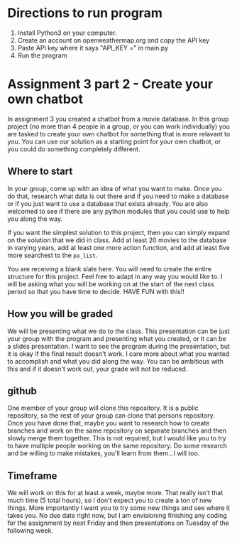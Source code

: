 # Directions to run program
1. Install Python3 on your computer.
2. Create an account on openweathermap.org and copy the API key
3. Paste API key where it says "API_KEY =" in main.py
4. Run the program



# Assignment 3 part 2 - Create your own chatbot

In assignment 3 you created a chatbot from a movie database.  In this group project (no more than 4 people in a group, or you can work individually) you are tasked to create your own chatbot for something that is more relavant to you.  You can use our solution as a starting point for your own chatbot, or you could do something completely different.  

## Where to start

In your group, come up with an idea of what you want to make.  Once you do that, research what data is out there and if you need to make a database or if you just want to use a database that exists already.  You are also welcomed to see if there are any python modules that you could use to help you along the way.

If you want the simplest solution to this project, then you can simply expand on the solution that we did in class.  Add at least 20 movies to the database in varying years, add at least one more action function, and add at least five more searchest to the `pa_list`.  

You are receiving a blank slate here.  You will need to create the entire structure for this project.  Feel free to adapt in any way you would like to.  I will be asking what you will be working on at the start of the next class period so that you have time to decide.  HAVE FUN with this!!

## How you will be graded
We will be presenting what we do to the class.  This presentation can be just your group with the program and presenting what you created, or it can be a slides presentation.  I want to see the program during the presentation, but it is okay if the final result doesn't work.  I care more about what you wanted to accomplish and what you did along the way.  You can be ambitious with this and if it doesn't work out, your grade will not be reduced.

## github
One member of your group will clone this repository.  It is a public repository, so the rest of your group can clone that persons repository.  Once you have done that, maybe you want to research how to create branches and work on the same repository on separate branches and then slowly merge them together.  This is not required, but I would like you to try to have multiple people working on the same repository.  Do some research and be willing to make mistakes, you'll learn from them...I will too.  

## Timeframe
We will work on this for at least a week, maybe more.  That really isn't that much time (5 total hours), so I don't expect you to create a ton of new things. More importantly I want you to try some new things and see where it takes you.  No due date right now, but I am envisioning finishing any coding for the assignment by next Friday and then presentations on Tuesday of the following week.  